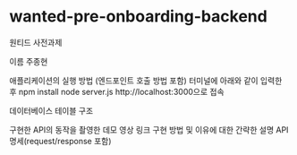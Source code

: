# wanted-pre-onboarding-backend
원티드 사전과제

이름 주종현

애플리케이션의 실행 방법 (엔드포인트 호출 방법 포함)
터미널에 아래와 같이 입력한 후
npm install
node server.js
http://localhost:3000으로 접속

데이터베이스 테이블 구조


구현한 API의 동작을 촬영한 데모 영상 링크
구현 방법 및 이유에 대한 간략한 설명
API 명세(request/response 포함)
